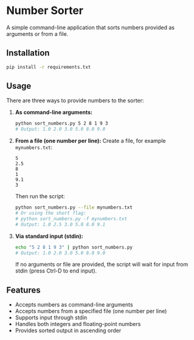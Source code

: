# Number Sorter

A simple command-line application that sorts numbers provided as arguments or from a file.

## Installation

```bash
pip install -r requirements.txt
```

## Usage

There are three ways to provide numbers to the sorter:

1.  **As command-line arguments:**
    ```bash
    python sort_numbers.py 5 2 8 1 9 3
    # Output: 1.0 2.0 3.0 5.0 8.0 9.0
    ```

2.  **From a file (one number per line):**
    Create a file, for example `mynumbers.txt`:
    ```
    5
    2.5
    8
    1
    9.1
    3
    ```
    Then run the script:
    ```bash
    python sort_numbers.py --file mynumbers.txt
    # Or using the short flag:
    # python sort_numbers.py -f mynumbers.txt
    # Output: 1.0 2.5 3.0 5.0 8.0 9.1
    ```

3.  **Via standard input (stdin):**
    ```bash
    echo "5 2 8 1 9 3" | python sort_numbers.py
    # Output: 1.0 2.0 3.0 5.0 8.0 9.0
    ```
    If no arguments or file are provided, the script will wait for input from stdin (press Ctrl-D to end input).

## Features

- Accepts numbers as command-line arguments
- Accepts numbers from a specified file (one number per line)
- Supports input through stdin
- Handles both integers and floating-point numbers
- Provides sorted output in ascending order

